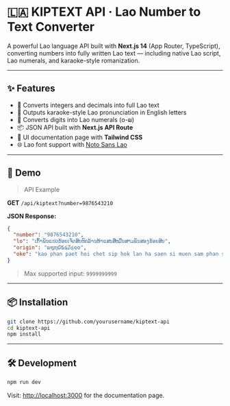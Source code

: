 # 🇱🇦 KIPTEXT API · Lao Number to Text Converter

A powerful Lao language API built with **Next.js 14** (App Router, TypeScript), converting numbers into fully written Lao text — including native Lao script, Lao numerals, and karaoke-style romanization.

---

## ✨ Features

- 🔢 Converts integers and decimals into full Lao text
- 🎤 Outputs karaoke-style Lao pronunciation in English letters
- 🔡 Converts digits into Lao numerals (໐-໙)
- 📦 JSON API built with **Next.js API Route**
- 💅 UI documentation page with **Tailwind CSS**
- 🌐 Lao font support with [Noto Sans Lao](https://fonts.google.com/specimen/Noto+Sans+Lao)

---

## 🚀 Demo

> API Example

**GET** `/api/kiptext?number=9876543210`

**JSON Response:**

```json
{
  "number": "9876543210",
  "lo": "ເກົ້າພັນແປດຮ້ອຍເຈັດສິບຫົກລ້ານຫ້າແສນສີ່ຫມື່ນສາມພັນສອງຮ້ອຍສິບ",
  "origin": "໙໘໗໖໕໔໓໒໑໐",
  "oke": "kao phan paet hoi chet sip hok lan ha saen si muen sam phan song hoi sip"
}
```

> Max supported input: `9999999999`

---

## 📦 Installation

```bash
git clone https://github.com/yourusername/kiptext-api
cd kiptext-api
npm install
```

---

## 🛠️ Development

```bash
npm run dev
```

Visit: [http://localhost:3000](http://localhost:3000) for the documentation page.
